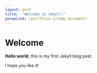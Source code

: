 ```yaml
---
layout: post
title:  "Welcome to Jekyll!"
permalink: /portfolio-1/temp_document/
---
```


# Welcome

**Hello world**, this is my first Jekyll blog post.

I hope you like it!